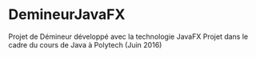 # DemineurJavaFX
Projet de Démineur développé avec la technologie JavaFX
Projet dans le cadre du cours de Java à Polytech (Juin 2016)
